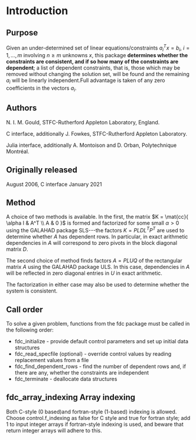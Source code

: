 # Introduction

## Purpose

Given an under-determined set of linear equations/constraints
$a_i^T x = b_i^{}$, $i = 1, \ldots, m$ involving
$n \geq m$ unknowns $x$, this package
**determines whether the constraints are consistent, and if
so how many of the constraints are dependent**; a list of dependent
constraints, that is, those which may be removed without changing the
solution set, will be found and the remaining $a_i$ will be linearly
independent.Full advantage is taken of any zero coefficients in the
vectors $a_i$.

## Authors

N. I. M. Gould, STFC-Rutherford Appleton Laboratory, England.

C interface, additionally J. Fowkes, STFC-Rutherford Appleton Laboratory.

Julia interface, additionally A. Montoison and D. Orban, Polytechnique Montréal.

## Originally released

August 2006, C interface January 2021

## Method

A choice of two methods is available. In the first, the matrix
$K = \mat{cc}{ \alpha I & A^T \\ A & 0 }$
is formed and factorized for some small $\alpha > 0$ using the
GALAHAD package SLS---the
factors $K = P L D L^T P^T$ are used to determine
whether $A$ has dependent rows. In particular, in exact arithmetic
dependencies in $A$ will correspond to zero pivots in the block
diagonal matrix $D$.

The second choice of method finds factors
$A = P L U Q$ of the rectangular matrix $A$
using the GALAHAD package ULS.
In this case, dependencies in $A$ will be reflected in zero diagonal
entries in $U$ in exact arithmetic.

The factorization in either case may also be used to
determine whether the system is consistent.

## Call order

To solve a given problem, functions from the fdc package must be called
in the following order:

- fdc\_initialize - provide default control parameters and
set up initial data structures
- fdc\_read\_specfile (optional) - override control values
by reading replacement values from a file
- fdc_find_dependent_rows - find the number of dependent
rows and, if there are any, whether the constraints are
independent
- fdc\_terminate - deallocate data structures

## fdc_array_indexing Array indexing

Both C-style (0 based)and fortran-style (1-based) indexing is allowed.
Choose control.f_indexing as false for C style and true for
fortran style; add 1 to input integer arrays if fortran-style indexing is
used, and beware that return integer arrays will adhere to this.

